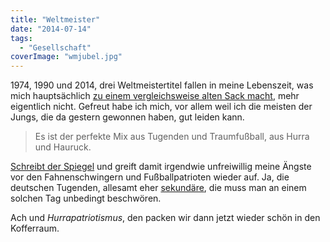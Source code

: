 ```yaml
---
title: "Weltmeister"
date: "2014-07-14"
tags:
  - "Gesellschaft"
coverImage: "wmjubel.jpg"
---
```


1974, 1990 und 2014, drei Weltmeistertitel fallen in meine Lebenszeit, was mich hauptsächlich [zu einem vergleichsweise alten Sack macht](http://anmutunddemut.de/2014/07/13/neunzehnhundertneuzig.html), mehr eigentlich nicht. Gefreut habe ich mich, vor allem weil ich die meisten der Jungs, die da gestern gewonnen haben, gut leiden kann.

> Es ist der perfekte Mix aus Tugenden und Traumfußball, aus Hurra und Hauruck.

[Schreibt der Spiegel](http://www.spiegel.de/sport/fussball/weltmeister-deutschland-kommentar-zu-joachim-loew-a-980833.html) und greift damit irgendwie unfreiwillig meine Ängste vor den Fahnenschwingern und Fußballpatrioten wieder auf. Ja, die deutschen Tugenden, allesamt eher [sekundäre](http://de.wikipedia.org/wiki/Sekund%C3%A4rtugend), die muss man an einem solchen Tag unbedingt beschwören.

Ach und *Hurrapatriotismus*, den packen wir dann jetzt wieder schön in den Kofferraum.
